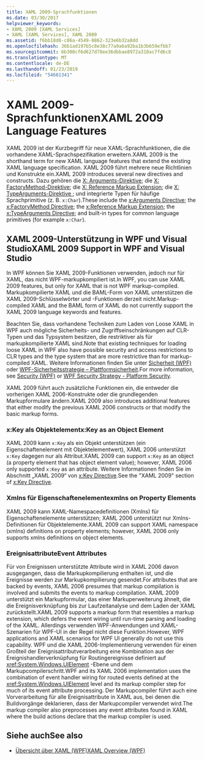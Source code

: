 ```yaml
---
title: XAML 2009-Sprachfunktionen
ms.date: 03/30/2017
helpviewer_keywords:
- XAML 2009 [XAML Services]
- XAML [XAML Services], XAML 2009
ms.assetid: f6bb18d8-c86a-4549-8862-323e6b32a8dd
ms.openlocfilehash: 36b1ad197b5c8e38c77a9a6a92ba1b3b659efbb7
ms.sourcegitcommit: 6b308cf6d627d78ee36dbbae8972a310ac7fd6c8
ms.translationtype: MT
ms.contentlocale: de-DE
ms.lasthandoff: 01/23/2019
ms.locfileid: "54661341"
---
```

# <a name="xaml-2009-language-features"></a><span data-ttu-id="00ae3-102">XAML 2009-Sprachfunktionen</span><span class="sxs-lookup"><span data-stu-id="00ae3-102">XAML 2009 Language Features</span></span>
<span data-ttu-id="00ae3-103">XAML 2009 ist der Kurzbegriff für neue XAML-Sprachfunktionen, die die vorhandene XAML-Sprachspezifikation erweitern.</span><span class="sxs-lookup"><span data-stu-id="00ae3-103">XAML 2009 is the shorthand term for new XAML language features that extend the existing XAML language specification.</span></span> <span data-ttu-id="00ae3-104">XAML 2009 führt mehrere neue Richtlinien und Konstrukte ein.</span><span class="sxs-lookup"><span data-stu-id="00ae3-104">XAML 2009 introduces several new directives and constructs.</span></span> <span data-ttu-id="00ae3-105">Dazu gehören die [X: Arguments-Direktive](../../../docs/framework/xaml-services/x-arguments-directive.md); die [X: FactoryMethod-Direktive](../../../docs/framework/xaml-services/x-factorymethod-directive.md); die [X: Reference Markup Extension](../../../docs/framework/xaml-services/x-reference-markup-extension.md); die [X: TypeArguments-Direktive ](../../../docs/framework/xaml-services/x-typearguments-directive.md); und integrierte Typen für häufige Sprachprimitive (z. B. `x:Char`).</span><span class="sxs-lookup"><span data-stu-id="00ae3-105">These include the [x:Arguments Directive](../../../docs/framework/xaml-services/x-arguments-directive.md); the [x:FactoryMethod Directive](../../../docs/framework/xaml-services/x-factorymethod-directive.md); the [x:Reference Markup Extension](../../../docs/framework/xaml-services/x-reference-markup-extension.md); the [x:TypeArguments Directive](../../../docs/framework/xaml-services/x-typearguments-directive.md); and built-in types for common language primitives (for example `x:Char`).</span></span>  
  
<a name="xaml_2009_support_in_wpf_and_visual_studio"></a>   
## <a name="xaml-2009-support-in-wpf-and-visual-studio"></a><span data-ttu-id="00ae3-106">XAML 2009-Unterstützung in WPF und Visual Studio</span><span class="sxs-lookup"><span data-stu-id="00ae3-106">XAML 2009 Support in WPF and Visual Studio</span></span>  
 <span data-ttu-id="00ae3-107">In WPF können Sie XAML 2009-Funktionen verwenden, jedoch nur für XAML, das nicht WPF-markupkompiliert ist.</span><span class="sxs-lookup"><span data-stu-id="00ae3-107">In WPF, you can use XAML 2009 features, but only for XAML that is not WPF markup-compiled.</span></span> <span data-ttu-id="00ae3-108">Markupkompilierte XAML und die BAML-Form von XAML unterstützen die XAML 2009-Schlüsselwörter und -Funktionen derzeit nicht.</span><span class="sxs-lookup"><span data-stu-id="00ae3-108">Markup-compiled XAML and the BAML form of XAML do not currently support the XAML 2009 language keywords and features.</span></span>  
  
 <span data-ttu-id="00ae3-109">Beachten Sie, dass vorhandene Techniken zum Laden von Loose XAML in WPF auch mögliche Sicherheits- und Zugriffseinschränkungen auf CLR-Typen und das Typsystem besitzen, die restriktiver als für markupkompilierte XAML sind.</span><span class="sxs-lookup"><span data-stu-id="00ae3-109">Note that existing techniques for loading loose XAML in WPF also have possible security and access restrictions to CLR types and the type system that are more restrictive than for markup-compiled XAML.</span></span> <span data-ttu-id="00ae3-110">Weitere Informationen finden Sie unter [Sicherheit (WPF)](../../../docs/framework/wpf/security-wpf.md) oder [WPF-Sicherheitsstrategie – Plattformsicherheit](../../../docs/framework/wpf/wpf-security-strategy-platform-security.md).</span><span class="sxs-lookup"><span data-stu-id="00ae3-110">For more information, see [Security (WPF)](../../../docs/framework/wpf/security-wpf.md) or [WPF Security Strategy - Platform Security](../../../docs/framework/wpf/wpf-security-strategy-platform-security.md).</span></span>  
  
 <span data-ttu-id="00ae3-111">XAML 2009 führt auch zusätzliche Funktionen ein, die entweder die vorherigen XAML 2006-Konstrukte oder die grundlegenden Markupformulare ändern.</span><span class="sxs-lookup"><span data-stu-id="00ae3-111">XAML 2009 also introduces additional features that either modify the previous XAML 2006 constructs or that modify the basic markup forms.</span></span>  
  
### <a name="xkey-as-an-object-element"></a><span data-ttu-id="00ae3-112">x:Key als Objektelement</span><span class="sxs-lookup"><span data-stu-id="00ae3-112">x:Key as an Object Element</span></span>  
 <span data-ttu-id="00ae3-113">XAML 2009 kann `x:Key` als ein Objekt unterstützen (ein Eigenschaftenelement mit Objektelementwert), XAML 2006 unterstützt `x:Key` dagegen nur als Attribut.</span><span class="sxs-lookup"><span data-stu-id="00ae3-113">XAML 2009 can support `x:Key` as an object (a property element that has object element value); however, XAML 2006 only supported `x:Key` as an attribute.</span></span> <span data-ttu-id="00ae3-114">Weitere Informationen finden Sie im Abschnitt „XAML 2009“ von [x:Key Directive](../../../docs/framework/xaml-services/x-key-directive.md).</span><span class="sxs-lookup"><span data-stu-id="00ae3-114">See the "XAML 2009" section of [x:Key Directive](../../../docs/framework/xaml-services/x-key-directive.md).</span></span>  
  
### <a name="xmlns-on-property-elements"></a><span data-ttu-id="00ae3-115">Xmlns für Eigenschaftenelemente</span><span class="sxs-lookup"><span data-stu-id="00ae3-115">xmlns on Property Elements</span></span>  
 <span data-ttu-id="00ae3-116">XAML 2009 kann XAML-Namespacedefinitionen (Xmlns) für Eigenschaftenelemente unterstützen; XAML 2006 unterstützt nur Xmlns-Definitionen für Objektelemente.</span><span class="sxs-lookup"><span data-stu-id="00ae3-116">XAML 2009 can support XAML namespace (xmlns) definitions on property elements; however, XAML 2006 only supports xmlns definitions on object elements.</span></span>  
  
### <a name="event-attributes"></a><span data-ttu-id="00ae3-117">Ereignisattribute</span><span class="sxs-lookup"><span data-stu-id="00ae3-117">Event Attributes</span></span>  
 <span data-ttu-id="00ae3-118">Für von Ereignissen unterstützte Attribute wird in XAML 2006 davon ausgegangen, dass die Markupkompilierung enthalten ist, und die Ereignisse werden zur Markupkompilierung gesendet.</span><span class="sxs-lookup"><span data-stu-id="00ae3-118">For attributes that are backed by events, XAML 2006 presumes that markup compilation is involved and submits the events to markup compilation.</span></span> <span data-ttu-id="00ae3-119">XAML 2009 unterstützt ein Markupformular, das einer Markuperweiterung ähnelt, die die Ereignisverknüpfung bis zur Laufzeitanalyse und dem Laden der XAML zurückstellt.</span><span class="sxs-lookup"><span data-stu-id="00ae3-119">XAML 2009 supports a markup form that resembles a markup extension, which defers the event wiring until run-time parsing and loading of the XAML.</span></span> <span data-ttu-id="00ae3-120">Allerdings verwenden WPF-Anwendungen und XAML-Szenarien für WPF-UI in der Regel nicht diese Funktion.</span><span class="sxs-lookup"><span data-stu-id="00ae3-120">However, WPF applications and XAML scenarios for WPF UI generally do not use this capability.</span></span> <span data-ttu-id="00ae3-121">WPF und die XAML 2006-Implementierung verwenden für einen Großteil der Ereignisattributverarbeitung eine Kombination aus der Ereignishandlerverknüpfung für Routingereignisse definiert auf <xref:System.Windows.UIElement> -Ebene und dem Markupcompilerschritt.</span><span class="sxs-lookup"><span data-stu-id="00ae3-121">WPF and its XAML 2006 implementation uses the combination of event handler wiring for routed events defined at the <xref:System.Windows.UIElement> level and its markup compiler step for much of its event attribute processing.</span></span> <span data-ttu-id="00ae3-122">Der Markupcompiler führt auch eine Vorverarbeitung für alle Ereignisattribute in XAML aus, bei denen die Buildvorgänge deklarieren, dass der Markupcompiler verwendet wird.</span><span class="sxs-lookup"><span data-stu-id="00ae3-122">The markup compiler also preprocesses any event attributes found in XAML where the build actions declare that the markup compiler is used.</span></span>  
  
## <a name="see-also"></a><span data-ttu-id="00ae3-123">Siehe auch</span><span class="sxs-lookup"><span data-stu-id="00ae3-123">See also</span></span>
- [<span data-ttu-id="00ae3-124">Übersicht über XAML (WPF)</span><span class="sxs-lookup"><span data-stu-id="00ae3-124">XAML Overview (WPF)</span></span>](../../../docs/framework/wpf/advanced/xaml-overview-wpf.md)
